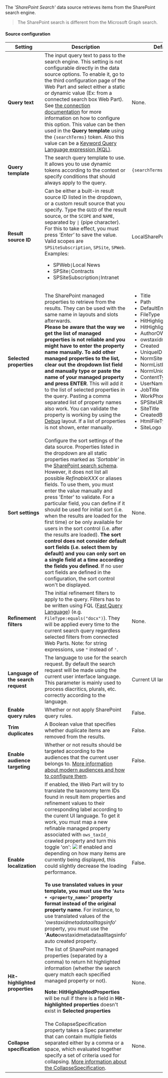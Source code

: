 The _'SharePoint Search'_ data source retrieves items from the SharePoint search engine.

> The SharePoint search is different from the Microsoft Graph search.

#### Source configuration

| Setting | Description | Default value 
| ------- |---------------- | ---------- |
| **Query text** | The input query text to pass to the search engine. This setting is not configurable directly in the data source options. To enable it, go to the third configuration page of the Web Part and select either a static or dynamic value (Ex: from a connected search box Web Part). See [the connection documentation](../../search-results/connections/index.md) for more information on how to configure this option. This value can be then used in the **Query template** using the `{searchTerms}` token. Also this value can be a [Keyword Query Language expression (KQL)](https://docs.microsoft.com/sharepoint/dev/general-development/keyword-query-language-kql-syntax-reference). | None.
| **Query template** | The search query template to use. It allows you to use dynamic tokens according to the context or specify conditions that should always apply to the query. | `{searchTerms}`
| **Result source ID** | Can be either a built-in result source ID listed in the dropdown, or a custom result source that you specify. Type the `GUID` of the result source, or the `SCOPE` and `NAME`, separated by `\|` (pipe character). For this to take effect, you must press _'Enter'_ to save the value. Valid scopes are `SPSiteSubscription`, `SPSite`, `SPWeb`. Examples: <ul><li>SPWeb`\|`Local News</li><li>SPSite`\|`Contracts</li><li>SPSiteSubscription`\|`Intranet</li></ul> | LocalSharePointResults
| **Selected properties** | The SharePoint managed properties to retrieve from the results. They can be used with the same name in layouts and slots afterwards.<br/><b> Please be aware that the way we get the list of managed properties is not reliable and you might have to enter the property name manually. To add other managed properties to the list, clear out the dropdown list field and manually type or paste the name of your managed property and press ENTER</b>. This will add it to the list of selected properties in the query. Pasting a comma separated list of property names also work. You can validate the property is working by using the [Debug](../layouts/#debug) layout. If a list of properties is not shown, enter manually.| <ul><li>Title</li><li>Path</li><li>DefaultEncodingURL</li><li>FileType</li><li>HitHighlightedProperties</li><li>HitHighlightedSummary</li><li>AuthorOWSUSER</li><li>owstaxidmetadataalltagsinfo</li><li>Created</li><li>UniqueID</li><li>NormSiteID</li><li>NormListID</li><li>NormUniqueID</li><li>ContentTypeId</li><li>UserName</li><li>JobTitle</li><li>WorkPhone</li><li>SPSiteURL</li><li>SiteTitle</li><li>CreatedBy</li><li>HtmlFileType</li><li>SiteLogo</li></ul>
| **Sort settings** | Configure the sort settings of the data source. Properties listed in the dropdown are all static properties marked as _'Sortable'_ in the [SharePoint search schema](https://docs.microsoft.com/sharepoint/technical-reference/). However, it does not list all possible _RefinableXXX_ or aliases fields. To use them, you must enter the value manually and press 'Enter' to validate. For a particular field, you can define if it should be used for initial sort (i.e. when the results are loaded for the first time) or be only available for users in the sort control (i.e. after the results are loaded). **The sort control does not consider default sort fields (i.e. select them by default) and you can only sort on a single field at a time according the fields you defined**. If no user sort fields are defined in the configuration, the sort control won't be displayed.  | None.
| **Refinement filters** | The initial refinement filters to apply to the query. Filters has to be written using FQL ([Fast Query Language](https://docs.microsoft.com/sharepoint/dev/general-development/fast-query-language-fql-syntax-reference)) (e.g. `FileType:equals("docx")`). They will be applied every time to the current search query regardless selected filters from connected Web Parts. Note: for string expressions, use `"` instead of `'`. | None.
| **Language of the search request** | The language to use for the search request. By default the search request will be made using the current user interface language. This parameter is mainly used to process diacritics, plurals, etc. correctly according to the language. | Current UI language.
| **Enable query rules** | Whether or not apply SharePoint query rules. | False.
| **Trim duplicates** | A Boolean value that specifies whether duplicate items are removed from the results. | False.
| **Enable audience targeting** | Whether or not results should be targeted according to the audiences that the current user belongs to. [More information about modern audiences and how to configure them](https://support.microsoft.com/office/target-navigation-news-and-files-to-specific-audiences-33d84cb6-14ed-4e53-a426-74c38ea32293). | False.
| **Enable localization** | If enabled, the Web Part will try to translate the taxonomy term IDs found in result item properties and refinement values to their corresponding label according to the curent UI language. To get it work, you must map a new refinable managed property associated with `ows_taxId_` crawled property and turn this toggle 'on': <a href="../../../assets/webparts/search-results/localization_crawled_property.png"><img src="../../../assets/webparts/search-results/localization_crawled_property.png"/></a> If enabled and depending on how many items are currently being displayed, this could slightly decrease the loading performance. </br></br>**To use translated values in your template, you must use the '`Auto + <property_name>`' property format instead of the original property name**. For instance, to use translated values of the '_owstaxidmetadataalltagsinfo_' property, you must use the '**Auto**owstaxidmetadataalltagsinfo' auto created property.   | False.
| **Hit-highlighted properties** | The list of SharePoint managed properties (separated by a comma) to return hit highlighted information (whether the search query match each specified managed property or not).<p><b>Note:</b> **HitHighlightedProperties** will be null if there is a field in **Hit-highlighted properties** doesn't exist in  **Selected properties** </p> | None. 
| **Collapse specification** | The CollapseSpecification property takes a Spec parameter that can contain multiple fields separated either by a comma or a space, which evaluated together specify a set of criteria used for collapsing. [More information about the CollapseSpecification](https://learn.microsoft.com/en-us/sharepoint/dev/general-development/customizing-search-results-in-sharepoint#collapse-similar-search-results-using-the-collapsespecification-property). | None.
